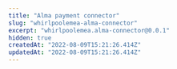 ```yaml
---
title: "Alma payment connector"
slug: "whirlpoolemea-alma-connector"
excerpt: "whirlpoolemea.alma-connector@0.0.1"
hidden: true
createdAt: "2022-08-09T15:21:26.414Z"
updatedAt: "2022-08-09T15:21:26.414Z"
---
```

